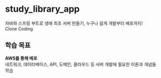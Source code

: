 # study_library_app
자바와 스프링 부트로 생애 최초 서버 만들기, 누구나 쉽게 개발부터 배포까지!<br>
Clone Coding

## 학습 목표<br>
**AWS를 통해 배포**<br>
네트워크, 데이터베이스, API, 도메인, 클라우드 등 서버 개발에 필요한 이론과 개념들 학습<br>



